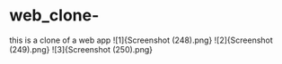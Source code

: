 # web_clone-
this is a clone of a web app 
![1]{Screenshot (248).png}
![2]{Screenshot (249).png}
![3]{Screenshot (250).png}
